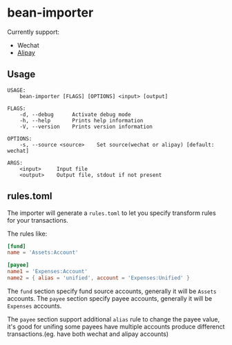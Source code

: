 # bean-importer

Currently support:

- Wechat
- [Alipay](https://consumeprod.alipay.com/record/advanced.htm)

## Usage

```
USAGE:
    bean-importer [FLAGS] [OPTIONS] <input> [output]

FLAGS:
    -d, --debug      Activate debug mode
    -h, --help       Prints help information
    -V, --version    Prints version information

OPTIONS:
    -s, --source <source>    Set source(wechat or alipay) [default: wechat]

ARGS:
    <input>     Input file
    <output>    Output file, stdout if not present
```

## rules.toml

The importer will generate a `rules.toml` to let you specify transform rules for your transactions.

The rules like:

```toml
[fund]
name = 'Assets:Account'

[payee]
name1 = 'Expenses:Account'
name2 = { alias = 'unified', account = 'Expenses:Unified' }
```

The `fund` section specify fund source accounts, generally it will be `Assets` accounts. The `payee` section
specify payee accounts, generally it will be `Expenses` accounts.

The `payee` section support additional `alias` rule to change the payee value, it's good for unifing some payees
have multiple accounts produce differenct transactions.(eg. have both wechat and alipay accounts)
